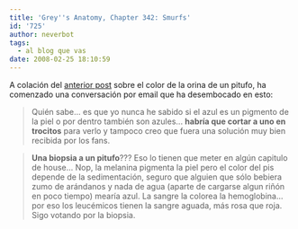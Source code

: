```yaml
---
title: 'Grey''s Anatomy, Chapter 342: Smurfs'
id: '725'
author: neverbot
tags:
  - al blog que vas
date: 2008-02-25 18:10:59
---
```


A colación del [anterior post](https://neverbot.com/pensamientos-aleatorios/dudas-de-las-importantes/) sobre el color de la orina de un pitufo, ha comenzado una conversación por email que ha desembocado en esto:

> Quién sabe... es que yo nunca he sabido si el azul es un pigmento de la piel o por dentro también son azules... **habría que cortar a uno en trocitos** para verlo y tampoco creo que fuera una solución muy bien recibida por los fans.

> **Una biopsia a un pitufo**??? Eso lo tienen que meter en algún capitulo de house… Nop, la melanina pigmenta la piel pero el color del pis depende de la sedimentación, seguro que alguien que sólo bebiera zumo de arándanos y nada de agua (aparte de cargarse algun riñón en poco tiempo) mearía azul. La sangre la colorea la hemoglobina… por eso los leucémicos tienen la sangre aguada, más rosa que roja. Sigo votando por la biopsia.